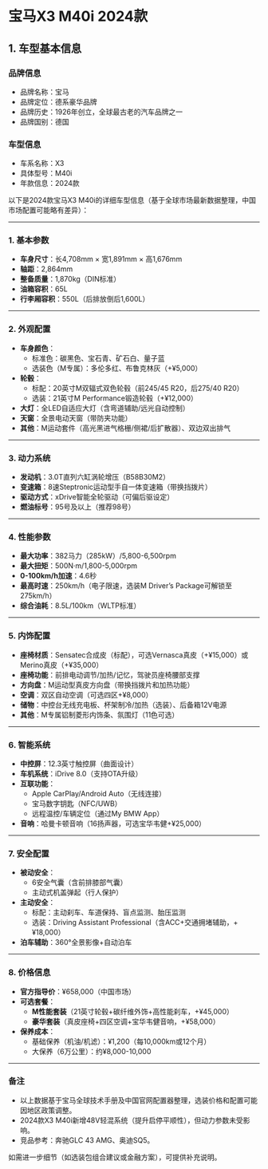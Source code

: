 
# 宝马X3 M40i 2024款
## 1. 车型基本信息
### 品牌信息
- 品牌名称：宝马
- 品牌定位：德系豪华品牌
- 品牌历史：1926年创立，全球最古老的汽车品牌之一
- 品牌国别：德国

### 车型信息
- 车系名称：X3
- 具体型号：M40i
- 年款信息：2024款

以下是2024款宝马X3 M40i的详细车型信息（基于全球市场最新数据整理，中国市场配置可能略有差异）：

---

### **1. 基本参数**
- **车身尺寸**：长4,708mm × 宽1,891mm × 高1,676mm  
- **轴距**：2,864mm  
- **整备质量**：1,870kg（DIN标准）  
- **油箱容积**：65L  
- **行李厢容积**：550L（后排放倒后1,600L）  

---

### **2. 外观配置**
- **车身颜色**：  
  - 标准色：碳黑色、宝石青、矿石白、量子蓝  
  - 选装色（M专属）：多伦多红、布鲁克林灰（+¥5,000）  
- **轮毂**：  
  - 标配：20英寸M双辐式双色轮毂（前245/45 R20，后275/40 R20）  
  - 选装：21英寸M Performance锻造轮毂（+¥12,000）  
- **大灯**：全LED自适应大灯（含弯道辅助/远光自动控制）  
- **天窗**：全景电动天窗（带防夹功能）  
- **其他**：M运动套件（高光黑进气格栅/侧裙/后扩散器）、双边双出排气  

---

### **3. 动力系统**
- **发动机**：3.0T直列六缸涡轮增压（B58B30M2）  
- **变速箱**：8速Steptronic运动型手自一体变速箱（带换挡拨片）  
- **驱动方式**：xDrive智能全轮驱动（可偏后驱设定）  
- **燃油标号**：95号及以上（推荐98号）  

---

### **4. 性能参数**
- **最大功率**：382马力（285kW）/5,800-6,500rpm  
- **最大扭矩**：500N·m/1,800-5,000rpm  
- **0-100km/h加速**：4.6秒  
- **最高时速**：250km/h（电子限速，选装M Driver’s Package可解锁至275km/h）  
- **综合油耗**：8.5L/100km（WLTP标准）  

---

### **5. 内饰配置**
- **座椅材质**：Sensatec合成皮（标配），可选Vernasca真皮（+¥15,000）或Merino真皮（+¥35,000）  
- **座椅功能**：前排电动调节/加热/记忆，驾驶员座椅腰部支撑  
- **方向盘**：M运动型真皮方向盘（带换挡拨片和加热功能）  
- **空调**：双区自动空调（可选四区+¥8,000）  
- **储物**：中控台无线充电板、杯架制冷/加热（选装）、后备箱12V电源  
- **其他**：M专属铝制菱形内饰条、氛围灯（11色可选）  

---

### **6. 智能系统**
- **中控屏**：12.3英寸触控屏（曲面设计）  
- **车机系统**：iDrive 8.0（支持OTA升级）  
- **互联功能**：  
  - Apple CarPlay/Android Auto（无线连接）  
  - 宝马数字钥匙（NFC/UWB）  
  - 远程温控/车辆定位（通过My BMW App）  
- **音响**：哈曼卡顿音响（16扬声器，可选宝华韦健+¥25,000）  

---

### **7. 安全配置**
- **被动安全**：  
  - 6安全气囊（含前排膝部气囊）  
  - 主动式机盖弹起（行人保护）  
- **主动安全**：  
  - 标配：主动刹车、车道保持、盲点监测、胎压监测  
  - 选装：Driving Assistant Professional（含ACC+交通拥堵辅助，+¥18,000）  
- **泊车辅助**：360°全景影像+自动泊车  

---

### **8. 价格信息**
- **官方指导价**：¥658,000（中国市场）  
- **可选套餐**：  
  - **M性能套装**（21英寸轮毂+碳纤维外饰+高性能刹车，+¥45,000）  
  - **豪华套装**（真皮座椅+四区空调+宝华韦健音响，+¥58,000）  
- **保养成本**：  
  - 基础保养（机油/机滤）：¥1,200（每10,000km或12个月）  
  - 大保养（6万公里）：约¥8,000-10,000  

---

### **备注**  
- 以上数据基于宝马全球技术手册及中国官网配置器整理，选装价格和配置可能因地区政策调整。  
- 2024款X3 M40i新增48V轻混系统（提升启停平顺性），但动力参数未受影响。  
- 竞品参考：奔驰GLC 43 AMG、奥迪SQ5。  

如需进一步细节（如选装包组合建议或金融方案），可提供补充说明。
